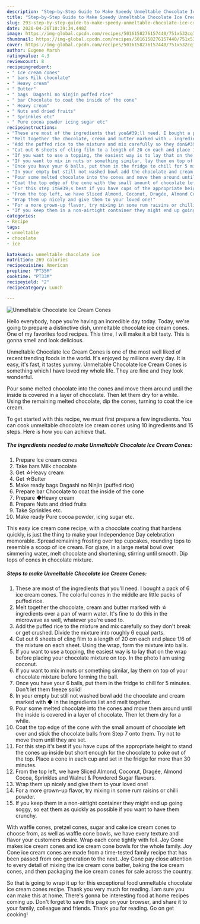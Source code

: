 ```yaml
---
description: "Step-by-Step Guide to Make Speedy Unmeltable Chocolate Ice Cream Cones"
title: "Step-by-Step Guide to Make Speedy Unmeltable Chocolate Ice Cream Cones"
slug: 293-step-by-step-guide-to-make-speedy-unmeltable-chocolate-ice-cream-cones
date: 2020-04-26T10:39:34.448Z
image: https://img-global.cpcdn.com/recipes/5016158276157440/751x532cq70/unmeltable-chocolate-ice-cream-cones-recipe-main-photo.jpg
thumbnail: https://img-global.cpcdn.com/recipes/5016158276157440/751x532cq70/unmeltable-chocolate-ice-cream-cones-recipe-main-photo.jpg
cover: https://img-global.cpcdn.com/recipes/5016158276157440/751x532cq70/unmeltable-chocolate-ice-cream-cones-recipe-main-photo.jpg
author: Eugene Marsh
ratingvalue: 4.3
reviewcount: 8
recipeingredient:
- " Ice cream cones"
- " bars Milk chocolate"
- " Heavy cream"
- " Butter"
- " bags  Dagashi no Ninjin puffed rice"
- " bar Chocolate to coat the inside of the cone"
- " Heavy cream"
- " Nuts and dried fruits"
- " Sprinkles etc"
- " Pure cocoa powder icing sugar etc"
recipeinstructions:
- "These are most of the ingredients that you&#39;ll need. I bought a pack of 6 ice cream cones. The colorful cones in the middle are little packs of puffed rice."
- "Melt together the chocolate, cream and butter marked with ☆ ingredients over a pan of warm water. It&#39;s fine to do this in the microwave as well, whatever you&#39;re used to."
- "Add the puffed rice to the mixture and mix carefully so they don&#39;t break or get crushed. Divide the mixture into roughly 6 equal parts."
- "Cut out 6 sheets of cling film to a length of 20 cm each and place 1/6 of the mixture on each sheet. Using the wrap, form the mixture into balls."
- "If you want to use a topping, the easiest way is to lay that on the wrap before placing your chocolate mixture on top. In the photo I am using coconut."
- "If you want to mix in nuts or something similar, lay them on top of your chocolate mixture before forming the ball."
- "Once you have your 6 balls, put them in the fridge to chill for 5 minutes. Don&#39;t let them freeze solid!"
- "In your empty but still not washed bowl add the chocolate and cream marked with ◆ in the ingredients list and melt together."
- "Pour some melted chocolate into the cones and move them around until the inside is covered in a layer of chocolate. Then let them dry for a while."
- "Coat the top edge of the cone with the small amount of chocolate left over and stick the chocolate balls from Step 7 onto them. Try not to move them until they are set."
- "For this step it&#39;s best if you have cups of the appropriate height to stand the cones up inside but short enough for the chocolate to poke out of the top. Place a cone in each cup and set in the fridge for more than 30 minutes."
- "From the top left, we have Sliced Almond, Coconut, Dragée, Almond Cocoa, Sprinkles and Walnut &amp; Powdered Sugar flavours."
- "Wrap them up nicely and give them to your loved one!"
- "For a more grown-up flavor, try mixing in some rum raisins or chilli powder."
- "If you keep them in a non-airtight container they might end up going soggy, so eat them as quickly as possible if you want to have them crunchy."
categories:
- Recipe
tags:
- unmeltable
- chocolate
- ice

katakunci: unmeltable chocolate ice 
nutrition: 269 calories
recipecuisine: American
preptime: "PT35M"
cooktime: "PT33M"
recipeyield: "2"
recipecategory: Lunch

---
```



![Unmeltable Chocolate Ice Cream Cones](https://img-global.cpcdn.com/recipes/5016158276157440/751x532cq70/unmeltable-chocolate-ice-cream-cones-recipe-main-photo.jpg)

Hello everybody, hope you're having an incredible day today. Today, we're going to prepare a distinctive dish, unmeltable chocolate ice cream cones. One of my favorites food recipes. This time, I will make it a bit tasty. This is gonna smell and look delicious.

Unmeltable Chocolate Ice Cream Cones is one of the most well liked of recent trending foods in the world. It's enjoyed by millions every day. It is easy, it's fast, it tastes yummy. Unmeltable Chocolate Ice Cream Cones is something which I have loved my whole life. They are fine and they look wonderful.

Pour some melted chocolate into the cones and move them around until the inside is covered in a layer of chocolate. Then let them dry for a while. Using the remaining melted chocolate, dip the cones, turning to coat the ice cream.


To get started with this recipe, we must first prepare a few ingredients. You can cook unmeltable chocolate ice cream cones using 10 ingredients and 15 steps. Here is how you can achieve that.

<!--inarticleads1-->

##### The ingredients needed to make Unmeltable Chocolate Ice Cream Cones:

1. Prepare  Ice cream cones
1. Take  bars Milk chocolate
1. Get  ☆Heavy cream
1. Get  ☆Butter
1. Make ready  bags  Dagashi no Ninjin (puffed rice)
1. Prepare  bar Chocolate to coat the inside of the cone
1. Prepare  ◆Heavy cream
1. Prepare  Nuts and dried fruits
1. Take  Sprinkles etc.
1. Make ready  Pure cocoa powder, icing sugar etc.


This easy ice cream cone recipe, with a chocolate coating that hardens quickly, is just the thing to make your Independence Day celebration memorable. Spread remaining frosting over top cupcakes, rounding tops to resemble a scoop of ice cream. For glaze, in a large metal bowl over simmering water, melt chocolate and shortening, stirring until smooth. Dip tops of cones in chocolate mixture. 

<!--inarticleads2-->

##### Steps to make Unmeltable Chocolate Ice Cream Cones:

1. These are most of the ingredients that you&#39;ll need. I bought a pack of 6 ice cream cones. The colorful cones in the middle are little packs of puffed rice.
1. Melt together the chocolate, cream and butter marked with ☆ ingredients over a pan of warm water. It&#39;s fine to do this in the microwave as well, whatever you&#39;re used to.
1. Add the puffed rice to the mixture and mix carefully so they don&#39;t break or get crushed. Divide the mixture into roughly 6 equal parts.
1. Cut out 6 sheets of cling film to a length of 20 cm each and place 1/6 of the mixture on each sheet. Using the wrap, form the mixture into balls.
1. If you want to use a topping, the easiest way is to lay that on the wrap before placing your chocolate mixture on top. In the photo I am using coconut.
1. If you want to mix in nuts or something similar, lay them on top of your chocolate mixture before forming the ball.
1. Once you have your 6 balls, put them in the fridge to chill for 5 minutes. Don&#39;t let them freeze solid!
1. In your empty but still not washed bowl add the chocolate and cream marked with ◆ in the ingredients list and melt together.
1. Pour some melted chocolate into the cones and move them around until the inside is covered in a layer of chocolate. Then let them dry for a while.
1. Coat the top edge of the cone with the small amount of chocolate left over and stick the chocolate balls from Step 7 onto them. Try not to move them until they are set.
1. For this step it&#39;s best if you have cups of the appropriate height to stand the cones up inside but short enough for the chocolate to poke out of the top. Place a cone in each cup and set in the fridge for more than 30 minutes.
1. From the top left, we have Sliced Almond, Coconut, Dragée, Almond Cocoa, Sprinkles and Walnut &amp; Powdered Sugar flavours.
1. Wrap them up nicely and give them to your loved one!
1. For a more grown-up flavor, try mixing in some rum raisins or chilli powder.
1. If you keep them in a non-airtight container they might end up going soggy, so eat them as quickly as possible if you want to have them crunchy.


With waffle cones, pretzel cones, sugar and cake ice cream cones to choose from, as well as waffle cone bowls, we have every texture and flavor your customers desire. Wrap each cone tightly with foil. Joy Cone makes ice cream cones and ice cream cone bowls for the whole family. Joy Cone ice cream cones are made from a time-tested family recipe that has been passed from one generation to the next. Joy Cone pay close attention to every detail of mixing the ice cream cone batter, baking the ice cream cones, and then packaging the ice cream cones for sale across the country. 

So that is going to wrap it up for this exceptional food unmeltable chocolate ice cream cones recipe. Thank you very much for reading. I am sure you can make this at home. There's gonna be interesting food at home recipes coming up. Don't forget to save this page on your browser, and share it to your family, colleague and friends. Thank you for reading. Go on get cooking!
